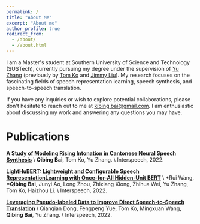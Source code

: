 ```yaml
---
permalink: /
title: "About Me"
excerpt: "About me"
author_profile: true
redirect_from: 
  - /about/
  - /about.html
---
```


I am a Master's student at Southern University of Science and Technology (SUSTech), currently pursuing my degree under the supervision of [Yu Zhang](https://www.sustech.edu.cn/en/faculties/zhangyu.html) (previously by [Tom Ko](https://tomkocse.github.io/) and [Jimmy Liu](https://faculty.sustech.edu.cn/liuj/)). My research focuses on the fascinating fields of speech representation learning, speech synthesis, and speech-to-speech translation.

<!-- For more detailed information about my academic background and experiences, please refer to my [CV](/cv). -->
If you have any inquiries or wish to explore potential collaborations, please don't hesitate to reach out to me at kibing.bai@gmail.com. I am enthusiastic about discussing my work and answering any questions you may have.

# Publications

[**A  Study of Modeling Rising Intonation in Cantonese Neural Speech Synthesis**](https://www.isca-speech.org/archive/pdfs/interspeech_2022/bai22c_interspeech.pdf) \\
**Qibing Bai**, Tom Ko, Yu Zhang. \\
Interspeech, 2022.

**[LightHuBERT: Lightweight and Configurable Speech RepresentationLearning with Once-for-All Hidden-Unit BERT](https://www.isca-speech.org/archive/pdfs/interspeech_2022/wang22t_interspeech.pdf)** \\
\*Rui Wang, **\*Qibing Bai**, Junyi Ao, Long Zhou, Zhixiang Xiong, Zhihua Wei, Yu Zhang, Tom Ko, Haizhou Li. \\
Interspeech, 2022.

[**Leveraging Pseudo-labeled Data to Improve Direct Speech-to-Speech Translation**](https://www.isca-speech.org/archive/pdfs/interspeech_2022/dong22b_interspeech.pdf) \\
Qianqian Dong, Fengpeng Yue, Tom Ko, Mingxuan Wang, **Qibing Bai**, Yu Zhang. \\
Interspeech, 2022.

